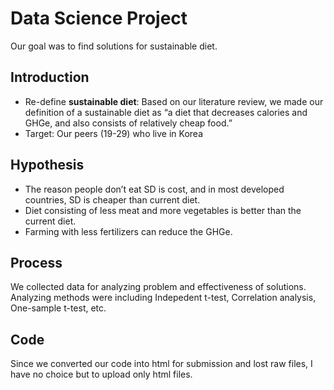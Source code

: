 # Data Science Project
Our goal was to find solutions for sustainable diet.

## Introduction
- Re-define **sustainable diet**: Based on our literature review, we made our definition of a sustainable diet as “a diet that decreases calories and GHGe, and also consists of relatively cheap food.”
- Target: Our peers (19-29) who live in Korea

## Hypothesis
- The reason people don’t eat SD is cost, and in most developed countries, SD is cheaper than current diet. 
- Diet consisting of less meat and more vegetables is better than the current diet.
- Farming with less fertilizers can reduce the GHGe.

## Process
We collected data for analyzing problem and effectiveness of solutions.
Analyzing methods were including Indepedent t-test, Correlation analysis, One-sample t-test, etc.

## Code
Since we converted our code into html for submission and lost raw files, I have no choice but to upload only html files.
